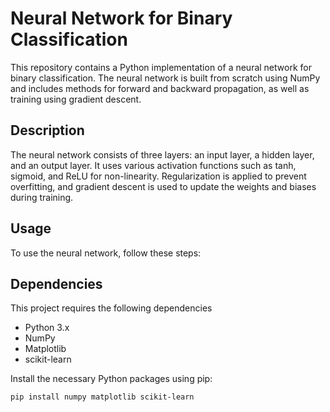 # Neural Network for Binary Classification

This repository contains a Python implementation of a neural network for binary classification. The neural network is built from scratch using NumPy and includes methods for forward and backward propagation, as well as training using gradient descent.

## Description

The neural network consists of three layers: an input layer, a hidden layer, and an output layer. It uses various activation functions such as tanh, sigmoid, and ReLU for non-linearity. Regularization is applied to prevent overfitting, and gradient descent is used to update the weights and biases during training.

## Usage

To use the neural network, follow these steps:

## Dependencies

This project requires the following dependencies
- Python 3.x
- NumPy
- Matplotlib
- scikit-learn

Install the necessary Python packages using pip:

```bash
pip install numpy matplotlib scikit-learn
